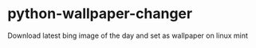 # python-wallpaper-changer
Download latest bing image of the day and set as wallpaper on linux mint 
